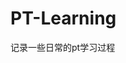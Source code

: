 




























































































































# PT-Learning
记录一些日常的pt学习过程

